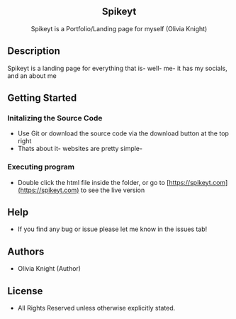 <p align="center">
 <h2 align="center">Spikeyt</h2>
 <p align="center">Spikeyt is a Portfolio/Landing page for myself (Olivia Knight) </p>
</p>

## Description

Spikeyt is a landing page for everything that is- well- me- it has my socials, and an about me

## Getting Started

### Initalizing the Source Code

* Use Git or download the source code via the download button at the top right 
* Thats about it- websites are pretty simple-

### Executing program

* Double click the html file inside the folder, or go to [https://spikeyt.com](https://spikeyt.com) to see the live version

## Help

* If you find any bug or issue please let me know in the issues tab!

## Authors

* Olivia Knight (Author)

## License

* All Rights Reserved unless otherwise explicitly stated.
